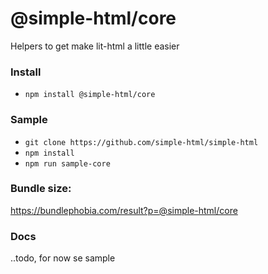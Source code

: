 # @simple-html/core

Helpers to get make lit-html a little easier

### Install

-   `npm install @simple-html/core`

### Sample

- `git clone https://github.com/simple-html/simple-html`
- `npm install`
- `npm run sample-core`

### Bundle size:

https://bundlephobia.com/result?p=@simple-html/core

### Docs

..todo, for now se sample
